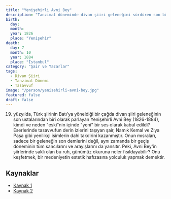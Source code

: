 ```yaml
---
title: "Yenişehirli Avni Bey"
description: "Tanzimat döneminde divan şiiri geleneğini sürdüren son büyük şairlerden biri."
birth:
  day: 
  month: 
  year: 1826
  place: "Yenişehir"
death:
  day: 7
  month: 10
  year: 1884
  place: "İstanbul"
category: "Şair ve Yazarlar"
tags:
  - Divan Şiiri
  - Tanzimat Dönemi
  - Tasavvuf
image: "/person/yenisehirli-avni-bey.jpg"
featured: false
draft: false
---
```


19. yüzyılda, Türk şiirinin Batı'ya yöneldiği bir çağda divan şiiri geleneğinin son ustalarından biri olarak parlayan Yenişehirli Avni Bey (1826-1884), kimdi ve neden "eski"nin içinde "yeni" bir ses olarak kabul edildi? Eserlerinde tasavvufun derin izlerini taşıyan şair, Namık Kemal ve Ziya Paşa gibi yenilikçi isimlerin dahi takdirini kazanmıştır. Onun mısraları, sadece bir geleneğin son demlerini değil, aynı zamanda bir geçiş döneminin tüm sancılarını ve arayışlarını da yansıtır. Peki, Avni Bey'in şiirlerinde saklı olan bu ruh, günümüz okuruna neler fısıldayabilir? Onu keşfetmek, bir medeniyetin estetik hafızasına yolculuk yapmak demektir.

## Kaynaklar

- [Kaynak 1](https://islamansiklopedisi.org.tr/avni-bey-yenisehirli)
- [Kaynak 2](https://www.turkedebiyati.org/yenişehirli-avni-bey.html)